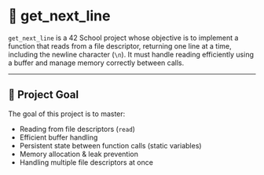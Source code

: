 # 📄 get_next_line

`get_next_line` is a 42 School project whose objective is to implement a function that reads from a file descriptor, returning one line at a time, including the newline character (`\n`). It must handle reading efficiently using a buffer and manage memory correctly between calls.

---

## 🎯 Project Goal

The goal of this project is to master:

- Reading from file descriptors (`read`)
- Efficient buffer handling
- Persistent state between function calls (static variables)
- Memory allocation & leak prevention
- Handling multiple file descriptors at once
